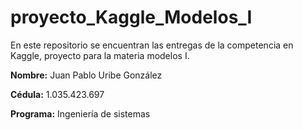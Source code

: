 # proyecto_Kaggle_Modelos_I
En este repositorio se encuentran las entregas de la competencia en Kaggle, proyecto para la materia modelos I.

**Nombre:** Juan Pablo Uribe González

**Cédula:** 1.035.423.697

**Programa:** Ingeniería de sistemas
